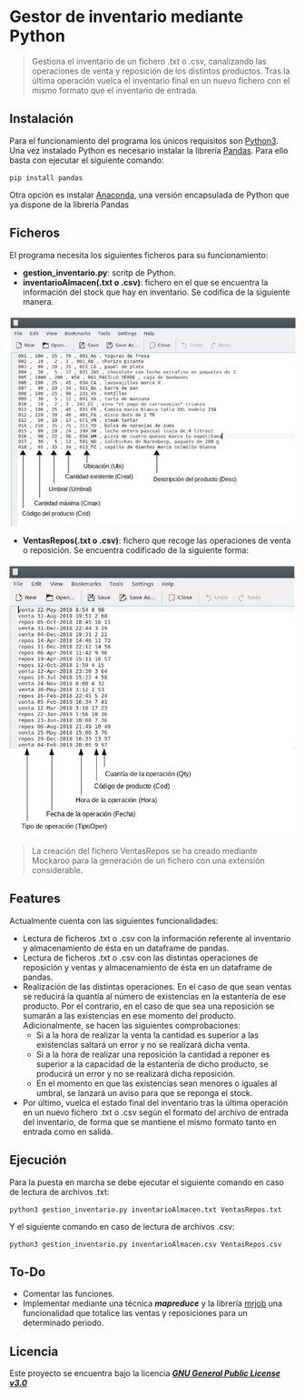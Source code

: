 # Gestor de inventario mediante Python
> Gestiona el inventario de un fichero .txt o .csv, canalizando las operaciones de venta y reposición de los distintos productos. Tras la última operación vuelca el inventario final en un nuevo fichero con el mismo formato que el inventario de entrada.

## Instalación

Para el funcionamiento del programa los únicos requisitos son [Python3](https://www.python.org/). Una vez instalado Python es necesario instalar la librería [Pandas](https://pandas.pydata.org/index.html). Para ello basta con ejecutar el siguiente comando:


```shell
pip install pandas
```

Otra opción es instalar [Anaconda](https://www.anaconda.com/), una versión encapsulada de Python que ya dispone de la librería Pandas

## Ficheros

El programa necesita los siguientes ficheros para su funcionamiento:

- **gestion_inventario.py**: scritp de Python.
- **inventarioAlmacen(.txt o .csv)**: fichero en el que se encuentra la información del stock que hay en inventario. Se codifica de la siguiente manera.

![Codificación archivo inventario](https://github.com/NotMyBusiness/GestionInventarioPython/blob/master/media/inventario.jpg)

- **VentasRepos(.txt o .csv)**: fichero que recoge las operaciones de venta o reposición. Se encuentra codificado de la siguiente forma:

![Codificación archivo operaciones](https://github.com/NotMyBusiness/GestionInventarioPython/blob/master/media/ventasrepos.jpg)

> La creación del fichero VentasRepos se ha creado mediante Mockaroo para la generación de un fichero con una extensión considerable.

## Features

Actualmente cuenta con las siguientes funcionalidades:

* Lectura de ficheros .txt o .csv con la información referente al inventario y almacenamiento de ésta en un dataframe de pandas.
* Lectura de ficheros .txt o .csv con las distintas operaciones de reposición y ventas y almacenamiento de ésta en un dataframe de pandas.
* Realización de las distintas operaciones. En el caso de que sean ventas se reducirá la quantía al número de existencias en la estantería de ese producto. Por el contrario, en el caso de que sea una reposición se sumarán a las existencias en ese momento del producto. Adicionalmente, se hacen las siguientes comprobaciones:
    - Si a la hora de realizar la venta la cantidad es superior a las existencias saltará un error y no se realizará dicha venta.
    - Si a la hora de realizar una reposición la cantidad a reponer es superior a la capacidad de la estantería de dicho producto, se producirá un error y no se realizará dicha reposición.
    - En el momento en que las existencias sean menores o iguales al umbral, se lanzará un aviso para que se reponga el stock.
* Por último, vuelca el estado final del inventario tras la última operación en un nuevo fichero .txt o .csv según el formato del archivo de entrada del inventario, de forma que se mantiene el mismo formato tanto en entrada como en salida.

## Ejecución

Para la puesta en marcha se debe ejecutar el siguiente comando en caso de lectura de archivos .txt:

```shell
python3 gestion_inventario.py inventarioAlmacen.txt VentasRepos.txt
```
Y el siguiente comando en caso de lectura de archivos .csv:

```shell
python3 gestion_inventario.py inventarioAlmacen.csv VentasRepos.csv
```

## To-Do

- Comentar las funciones.
- Implementar mediante una técnica **_mapreduce_** y la librería [mrjob](https://pythonhosted.org/mrjob/) una funcionalidad que totalice las ventas y reposiciones para un determinado periodo.


## Licencia

Este proyecto se encuentra bajo la licencia [**_GNU General Public License v3.0_**](https://github.com/NotMyBusiness/GestionInventarioPython/blob/master/LICENSE)
